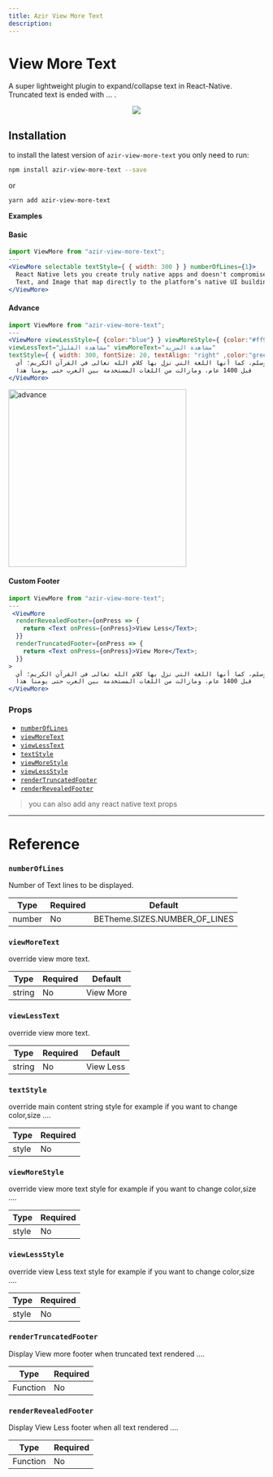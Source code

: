 ```yaml
---
title: Azir View More Text
description:
---
```


# View More Text

A super lightweight plugin to expand/collapse text in React-Native. Truncated text is ended with ... .

<p align="center">
 <img src="https://i.imgur.com/ntbzYwP.gif" />
</p>

## Installation

to install the latest version of `azir-view-more-text` you only need to run:

```bash
npm install azir-view-more-text --save
```

or

```bash
yarn add azir-view-more-text
```

**Examples**

#### Basic

```jsx
import ViewMore from "azir-view-more-text";
---
<ViewMore selectable textStyle={ { width: 300 } } numberOfLines={1}>
  React Native lets you create truly native apps and doesn't compromise on your users' experience. It provides a core set of platform agnostic native components like View,
  Text, and Image that map directly to the platform’s native UI building blocks.
</ViewMore>
```

#### Advance

```jsx
import ViewMore from "azir-view-more-text";
---
<ViewMore viewLessStyle={ {color:"blue"} } viewMoreStyle={ {color:"#ff9900"} }
viewLessText="مشاهدة القليل" viewMoreText="مشاهدة المزيد"
textStyle={ { width: 300, fontSize: 20, textAlign: "right" ,color:"green" } } numberOfLines={3}>
  تتميز اللغة العربية بأصالة ماضيها؛ فهي من أقدم اللغات في العالم، فهي لغة الرسول محمد صلى الله عليه وسلم، كما أنها اللغة التي نزل بها كلام الله تعالى في القرآن الكريم؛ أي
  قبل 1400 عام، ومازالت من اللغات المستخدمة بين العرب حتى يومنا هذا
</ViewMore>
```

<img src="https://i.imgur.com/t6rPmAD.gif" alt="advance" style="width:350px" />

#### Custom Footer

```jsx
import ViewMore from "azir-view-more-text";
---
 <ViewMore
  renderRevealedFooter={onPress => {
    return <Text onPress={onPress}>View Less</Text>;
  }}
  renderTruncatedFooter={onPress => {
    return <Text onPress={onPress}>View More</Text>;
  }}
>
  تتميز اللغة العربية بأصالة ماضيها؛ فهي من أقدم اللغات في العالم، فهي لغة الرسول محمد صلى الله عليه وسلم، كما أنها اللغة التي نزل بها كلام الله تعالى في القرآن الكريم؛ أي
  قبل 1400 عام، ومازالت من اللغات المستخدمة بين العرب حتى يومنا هذا
</ViewMore>
```

### Props

- [`numberOfLines`](viewmoretext#numberoflines)
- [`viewMoreText`](viewmoretext#viewmoretext)
- [`viewLessText`](viewmoretext#viewlesstext)
- [`textStyle`](viewmoretext#textstyle)
- [`viewMoreStyle`](viewmoretext#viewmorestyle)
- [`viewLessStyle`](viewmoretext#viewlessstyle)
- [`renderTruncatedFooter`](viewmoretext#rendertruncatedfooter)
- [`renderRevealedFooter`](viewmoretext#renderrevealedfooter)

> you can also add any react native text props

---

# Reference

### `numberOfLines`

Number of Text lines to be displayed.

| Type   | Required | Default                       |
| ------ | -------- | ----------------------------- |
| number | No       | BETheme.SIZES.NUMBER_OF_LINES |

### `viewMoreText`

override view more text.

| Type   | Required | Default   |
| ------ | -------- | --------- |
| string | No       | View More |

### `viewLessText`

override view more text.

| Type   | Required | Default   |
| ------ | -------- | --------- |
| string | No       | View Less |

### `textStyle`

override main content string style for example if you want to change color,size ....

| Type  | Required |
| ----- | -------- |
| style | No       |

### `viewMoreStyle`

override view more text style for example if you want to change color,size ....

| Type  | Required |
| ----- | -------- |
| style | No       |

### `viewLessStyle`

override view Less text style for example if you want to change color,size ....

| Type  | Required |
| ----- | -------- |
| style | No       |

### `renderTruncatedFooter`

Display View more footer when truncated text rendered ....

| Type     | Required |
| -------- | -------- |
| Function | No       |

### `renderRevealedFooter`

Display View Less footer when all text rendered ....

| Type     | Required |
| -------- | -------- |
| Function | No       |
